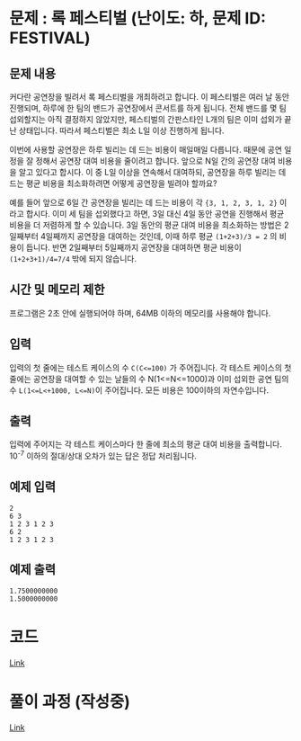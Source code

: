 # 문제 : 록 페스티벌 (난이도: 하, 문제 ID: FESTIVAL)

## 문제 내용
커다란 공연장을 빌려서 록 페스티벌을 개최하려고 합니다. 이 페스티벌은 여러 날 동안 진행되며, 하루에 한 팀의 밴드가 공연장에서 콘서트를 하게 됩니다. 전체 밴드를 몇 팀 섭외할지는 아직 결정하지 않았지만, 페스티벌의 간판스타인 L개의 팀은 이미 섭외가 끝난 상태입니다. 따라서 페스티벌은 최소 L일 이상 진행하게 됩니다.

이번에 사용할 공연장은 하루 빌리는 데 드는 비용이 매일매일 다릅니다. 때문에 공연 일정을 잘 정해서 공연장 대여 비용을 줄이려고 합니다. 앞으로 N일 간의 공연장 대여 비용을 알고 있다고 합시다. 이 중 L일 이상을 연속해서 대여하되, 공연장을 하루 빌리는 데 드는 평균 비용을 최소화하려면 어떻게 공연장을 빌려야 할까요?
 
예를 들어 앞으로 6일 간 공연장을 빌리는 데 드는 비용이 각 `{3, 1, 2, 3, 1, 2}` 이라고 합시다. 이미 세 팀을 섭외했다고 하면, 3일 대신 4일 동안 공연을 진행해서 평균 비용을 더 저렴하게 할 수 있습니다. 3일 동안의 평균 대여 비용을 최소화하는 방법은 2일째부터 4일째까지 공연장을 대여하는 것인데, 이때 하루 평균 `(1+2+3)/3 = 2` 의 비용이 듭니다. 반면 2일째부터 5일째까지 공연장을 대여하면 평균 비용이 `(1+2+3+1)/4=7/4` 밖에 되지 않습니다.

## 시간 및 메모리 제한
프로그램은 2초 안에 실행되어야 하며, 64MB 이하의 메모리를 사용해야 합니다.
 
## 입력
입력의 첫 줄에는 테스트 케이스의 수 `C(C<=100)` 가 주어집니다. 각 테스트 케이스의 첫 줄에는 공연장을 대여할 수 있는 날들의 수 N(1<=N<=1000)과 이미 섭외한 공연 팀의 수 `L(1<=L<+1000, L<=N)`이 주어집니다. 모든 비용은 100이하의 자연수입니다.
 
## 출력
입력에 주어지는 각 테스트 케이스마다 한 줄에 최소의 평균 대여 비용을 출력합니다. 10<sup>-7</sup> 이하의 절대/상대 오차가 있는 답은 정답 처리됩니다.
 
## 예제 입력
```
2
6 3
1 2 3 1 2 3
6 2
1 2 3 1 2 3
``` 

## 예제 출력
```
1.7500000000
1.5000000000
```

# 코드
[Link](festival.py)

# 풀이 과정 (작성중)
[Link](SOLUTION.md)